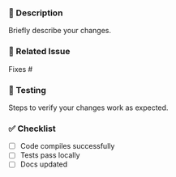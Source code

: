 ### 🔧 Description
Briefly describe your changes.

### 🧩 Related Issue
Fixes #<issue-number>

### 🧪 Testing
Steps to verify your changes work as expected.

### ✅ Checklist
- [ ] Code compiles successfully
- [ ] Tests pass locally
- [ ] Docs updated
